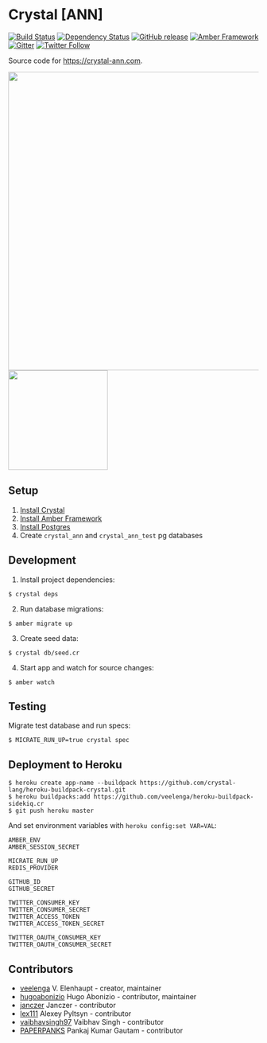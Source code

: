 # Crystal [ANN]
[![Build Status](https://travis-ci.org/crystal-community/crystal-ann.svg?branch=master)](https://travis-ci.org/crystal-community/crystal-ann)
[![Dependency Status](https://shards.rocks/badge/github/crystal-community/crystal-ann/status.svg)](https://shards.rocks/github/crystal-community/crystal-ann)
[![GitHub release](https://img.shields.io/github/release/crystal-community/crystal-ann.svg)](https://github.com/crystal-community/crystal-ann)
[![Amber Framework](https://img.shields.io/badge/using-amber%20framework-orange.svg)](http://www.amberframework.org/)
[![Gitter](https://badges.gitter.im/veelenga/crystal-ann.svg)](https://gitter.im/veelenga/crystal-ann?utm_source=badge&utm_medium=badge&utm_campaign=pr-badge)
[![Twitter Follow](https://img.shields.io/twitter/follow/crystallang_ann.svg?style=social&label=Follow)](https://twitter.com/crystallang_ann)

Source code for https://crystal-ann.com.

<p>
  <img src="https://gitcdn.link/repo/veelenga/bin/master/crystal-ann/ipad_mockup.png" width="600" />
  <img src="https://gitcdn.link/repo/veelenga/bin/master/crystal-ann/iphone_mockup.png" width="200" />
</p>

## Setup

1. [Install Crystal](https://crystal-lang.org/docs/installation/index.html)
2. [Install Amber Framework](https://docs.amberframework.org/getting-started/Installation/)
3. [Install Postgres](http://postgresguide.com/setup/install.html)
4. Create `crystal_ann` and `crystal_ann_test` pg databases

## Development

1. Install project dependencies:

```
$ crystal deps
```

2. Run database migrations:

```
$ amber migrate up
```

3. Create seed data:

```
$ crystal db/seed.cr
```

4. Start app and watch for source changes:

```
$ amber watch
```

## Testing

Migrate test database and run specs:

```
$ MICRATE_RUN_UP=true crystal spec
```

## Deployment to Heroku

```
$ heroku create app-name --buildpack https://github.com/crystal-lang/heroku-buildpack-crystal.git
$ heroku buildpacks:add https://github.com/veelenga/heroku-buildpack-sidekiq.cr
$ git push heroku master
```

And set environment variables with `heroku config:set VAR=VAL`:

```
AMBER_ENV
AMBER_SESSION_SECRET

MICRATE_RUN_UP
REDIS_PROVIDER

GITHUB_ID
GITHUB_SECRET

TWITTER_CONSUMER_KEY
TWITTER_CONSUMER_SECRET
TWITTER_ACCESS_TOKEN
TWITTER_ACCESS_TOKEN_SECRET

TWITTER_OAUTH_CONSUMER_KEY
TWITTER_OAUTH_CONSUMER_SECRET
```

## Contributors

* [veelenga](https://github.com/veelenga) V. Elenhaupt - creator, maintainer
* [hugoabonizio](https://github.com/hugoabonizio) Hugo Abonizio - contributor, maintainer
* [janczer](https://github.com/janczer) Janczer - contributor
* [lex111](https://github.com/lex111) Alexey Pyltsyn - contributor
* [vaibhavsingh97](https://github.com/vaibhavsingh97) Vaibhav Singh - contributor
* [PAPERPANKS](https://github.com/PAPERPANKS) Pankaj Kumar Gautam - contributor
